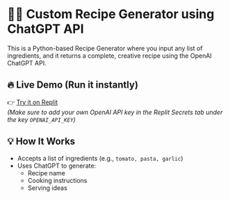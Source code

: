 # 🧑‍🍳 Custom Recipe Generator using ChatGPT API

This is a Python-based Recipe Generator where you input any list of ingredients, and it returns a complete, creative recipe using the OpenAI ChatGPT API.

## 🔥 Live Demo (Run it instantly)

👉 [Try it on Replit](https://replit.com/@PiyushM4/Custom-Recipe-Generator?v=1)  
*(Make sure to add your own OpenAI API key in the Replit Secrets tab under the key `OPENAI_API_KEY`)*

## 💡 How It Works

- Accepts a list of ingredients (e.g., `tomato, pasta, garlic`)
- Uses ChatGPT to generate:
  - Recipe name
  - Cooking instructions
  - Serving ideas
